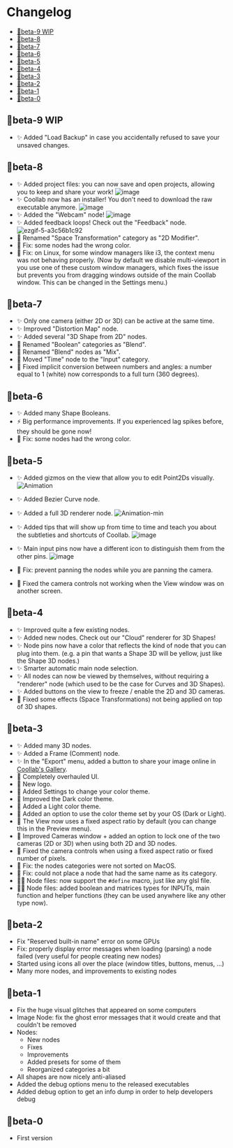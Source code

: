 # Changelog

- [🐣beta-9 WIP](#beta-9-wip)
- [🐣beta-8](#beta-8)
- [🐣beta-7](#beta-7)
- [🐣beta-6](#beta-6)
- [🐣beta-5](#beta-5)
- [🐣beta-4](#beta-4)
- [🐣beta-3](#beta-3)
- [🐣beta-2](#beta-2)
- [🐣beta-1](#beta-1)
- [🐣beta-0](#beta-0)

## 🐣beta-9 WIP

- ✨ Added "Load Backup" in case you accidentally refused to save your unsaved changes.

## 🐣beta-8

- ✨ Added project files: you can now save and open projects, allowing you to keep and share your work!
![image](https://github.com/CoolLibs/Lab/assets/45451201/00270343-3a45-4e92-93cc-729f0f674c1e)
- ✨ Coollab now has an installer! You don't need to download the raw executable anymore.
![image](https://github.com/CoolLibs/Lab/assets/45451201/a1042659-e003-4dcf-b917-79505c84c28e)
- ✨ Added the "Webcam" node!
![image](https://github.com/CoolLibs/Lab/assets/45451201/77fd1a74-2e7c-43eb-914a-90a711ce2cae)
- ✨ Added feedback loops! Check out the "Feedback" node.
![ezgif-5-a3c56b1c92](https://github.com/CoolLibs/Lab/assets/45451201/d6513535-6f53-4932-b260-20a54c032380)
- 🚚 Renamed "Space Transformation" category as "2D Modifier".
- 🐛 Fix: some nodes had the wrong color.
- 🐛 Fix: on Linux, for some window managers like i3, the context menu was not behaving properly. (Now by default we disable multi-viewport in you use one of these custom window managers, which fixes the issue but prevents you from dragging windows outside of the main Coollab window. This can be changed in the Settings menu.) 

## 🐣beta-7

- ✨ Only one camera (either 2D or 3D) can be active at the same time.
- ✨ Improved "Distortion Map" node.
- ✨ Added several "3D Shape from 2D" nodes.
- 🚚 Renamed "Boolean" categories as "Blend".
- 🚚 Renamed "Blend" nodes as "Mix".
- 🚚 Moved "Time" node to the "Input" category.
- 🐛 Fixed implicit conversion between numbers and angles: a number equal to 1 (white) now corresponds to a full turn (360 degrees).

## 🐣beta-6

- ✨ Added many Shape Booleans.
- ⚡️ Big performance improvements. If you experienced lag spikes before, they should be gone now!
- 🐛 Fix: some nodes had the wrong color.

## 🐣beta-5

- ✨ Added gizmos on the view that allow you to edit Point2Ds visually.
![Animation](https://github.com/CoolLibs/Lab/assets/45451201/b2a5ad91-e9bf-42d6-ab7a-c60e86e97c40)

- ✨ Added Bezier Curve node.
- ✨ Added a full 3D renderer node.
![Animation-min](https://github.com/CoolLibs/Lab/assets/45451201/5996fb72-258b-46ff-b87d-4195bda21215)

- ✨ Added tips that will show up from time to time and teach you about the subtleties and shortcuts of Coollab.
![image](https://github.com/CoolLibs/Lab/assets/45451201/112c4431-5e68-4617-9bcb-6591755aae05)

- ✨ Main input pins now have a different icon to distinguish them from the other pins.
![image](https://github.com/CoolLibs/Lab/assets/45451201/73191129-3c1a-4fb0-afa8-6651100399aa)

- 🐛 Fix: prevent panning the nodes while you are panning the camera.
- 🐛 Fixed the camera controls not working when the View window was on another screen.

## 🐣beta-4

- ✨ Improved quite a few existing nodes.
- ✨ Added new nodes. Check out our "Cloud" renderer for 3D Shapes!
- ✨ Node pins now have a color that reflects the kind of node that you can plug into them. (e.g. a pin that wants a Shape 3D will be yellow, just like the Shape 3D nodes.)
- ✨ Smarter automatic main node selection.
- ✨ All nodes can now be viewed by themselves, without requiring a "renderer" node (which used to be the case for Curves and 3D Shapes).
- ✨ Added buttons on the view to freeze / enable the 2D and 3D cameras.
- 🐛 Fixed some effects (Space Transformations) not being applied on top of 3D shapes.

## 🐣beta-3

- ✨ Added many 3D nodes.
- ✨ Added a Frame (Comment) node.
- ✨ In the "Export" menu, added a button to share your image online in [Coollab's Gallery](https://coollab-art.com/Gallery).
- 💄 Completely overhauled UI.
- 💄 New logo.
- 💄 Added Settings to change your color theme.
- 💄 Improved the Dark color theme.
- 💄 Added a Light color theme.
- 💄 Added an option to use the color theme set by your OS (Dark or Light).
- 💄 The View now uses a fixed aspect ratio by default (you can change this in the Preview menu).
- 💄 Improved Cameras window + added an option to lock one of the two cameras (2D or 3D) when using both 2D and 3D nodes.
- 🐛 Fixed the camera controls when using a fixed aspect ratio or fixed number of pixels.
- 🐛 Fix: the nodes categories were not sorted on MacOS.
- 🐛 Fix: could not place a node that had the same name as its category.
- 👩‍💻 Node files: now support the `#define` macro, just like any glsl file.
- 👩‍💻 Node files: added boolean and matrices types for INPUTs, main function and helper functions (they can be used anywhere like any other type now).

## 🐣beta-2

- Fix "Reserved built-in name" error on some GPUs
- Fix: properly display error messages when loading (parsing) a node failed (very useful for people creating new nodes)
- Started using icons all over the place (window titles, buttons, menus, ...)
- Many more nodes, and improvements to existing nodes

## 🐣beta-1

- Fix the huge visual glitches that appeared on some computers
- Image Node: fix the ghost error messages that it would create and that couldn't be removed
- Nodes:
  - New nodes
  - Fixes
  - Improvements
  - Added presets for some of them
  - Reorganized categories a bit
- All shapes are now nicely anti-aliased
- Added the debug options menu to the released executables
- Added debug option to get an info dump in order to help developers debug

## 🐣beta-0

- First version
